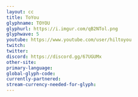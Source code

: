 ```yaml
---
layout: cc
title: ToYou
glyphname: TOYOU
glyphurl: https://i.imgur.com/qB2NTol.png
glyphwave: 5
youtube: https://www.youtube.com/user/hiltoyou
twitch: 
twitter: 
discord: https://discord.gg/67UGUMx
other-site: 
primary-language: 
global-glyph-code: 
currently-partnered: 
stream-currency-needed-for-glyph: 
---
```



